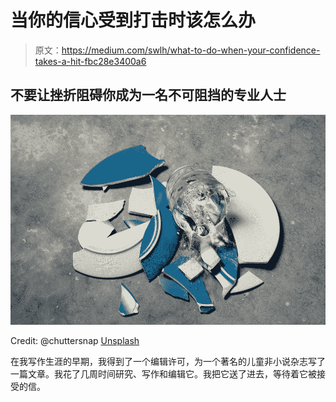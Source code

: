# 当你的信心受到打击时该怎么办

> 原文：<https://medium.com/swlh/what-to-do-when-your-confidence-takes-a-hit-fbc28e3400a6>

## 不要让挫折阻碍你成为一名不可阻挡的专业人士

![](img/dc55530fcf5b5f4bb201ceec56d3c5c6.png)

Credit: @chuttersnap [Unsplash](https://medium.com/u/2053395ac335?source=post_page-----fbc28e3400a6--------------------------------)

在我写作生涯的早期，我得到了一个编辑许可，为一个著名的儿童非小说杂志写了一篇文章。我花了几周时间研究、写作和编辑它。我把它送了进去，等待着它被接受的信。